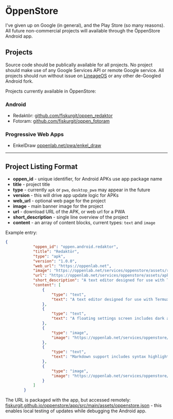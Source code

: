 # ÖppenStore

I've given up on Google (in general), and the Play Store (so many reasons). All future non-commercial projects will available through the ÖppenStore Android app.

## Projects

Source code should be publically available for all projects. No project should make use of any Google Services API or remote Google service. All projects should run without issue on [LineageOS](https://lineageos.org/) or any other de-Googled Android fork.

Projects currently available in ÖppenStore:

### Android
* Redaktör: [github.com/fiskurgit/oppen_redaktor](https://github.com/fiskurgit/oppen_redaktor)
* Fotoram: [github.com/fiskurgit/oppen_fotoram](https://github.com/fiskurgit/oppen_fotoram)

### Progressive Web Apps
* EnkelDraw [oppenlab.net/pwa/enkel_draw](https://oppenlab.net/pwa/enkel_draw)

<hr>

## Project Listing Format

* **oppen_id** - unique identifier, for Android APKs use app package name
* **title** - project title
* **type** - currently `apk` or `pwa`, `desktop_pwa` may appear in the future
* **version** - this will drive app update logic for APKs
* **web_url** - optional web page for the project
* **image** - main banner image for the project
* **url** - download URL of the APK, or web url for a PWA
* **short_description** - single line overview of the project
* **content** - an array of content blocks, current types: `text` and `image`


Example entry:
```json
{
            "oppen_id": "oppen.android.redaktor",
            "title": "Redaktör",
            "type": "apk",
            "version": "1.0.0",
            "web_url": "https://oppenlab.net",
            "image": "https://oppenlab.net/services/oppenstore/assets/redaktor/store_image_redaktor.png",
            "url": "https://oppenlab.net/services/oppenstore/assets/apk/opeen_redaktor_release_1_0_0.apk",
            "short_description": "A text editor designed for use with Termux and external keyboards",
            "content": [
                {
                    "type": "text",
                    "text": "A text editor designed for use with Termux and external keyboards, Redaktör uses Androids 'Storage Access Framework' which allows read/write access to files in device storage, Termux, Google Drive and other services. When using with a physical keyboard standard shortcuts are available (ctrl-o, ctrl-s, ctrl-n for open/save/new)."
                },
                {
                    "type": "text",
                    "text": "A floating settings screen includes dark and light themes and font choices"
                },
                {
                    "type": "image",
                    "image": "https://oppenlab.net/services/oppenstore/assets/redaktor/oppen_redactor_controls.png"
                },
                {
                    "type": "text",
                    "text": "Markdown support includes syntax highlighting and a preview screen"
                },
                {
                    "type": "image",
                    "image": "https://oppenlab.net/services/oppenstore/assets/redaktor/oppen_redactor_markdown.png"
                }
            ]
        }
```

The URL is packaged with the app, but accessed remotely: [fiskurgit.github.io/oppenstore/app/src/main/assets/oppenstore.json](https://fiskurgit.github.io/oppenstore/app/src/main/assets/oppenstore.json) - this enables local testing of updates while debugging the Android app.

